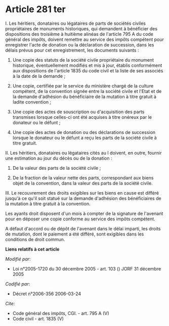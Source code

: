 # Article 281 ter

I. Les héritiers, donataires ou légataires de parts de sociétés civiles propriétaires de monuments historiques, qui demandent
à bénéficier des dispositions des troisième à huitième alinéas de l'article 795 A du code général des impôts, doivent
remettre au service des impôts compétent pour enregistrer l'acte de donation ou la déclaration de succession, dans les délais
prévus pour cet enregistrement, les documents suivants : 

1. Une copie des statuts de la société civile propriétaire du monument historique, éventuellement modifiés et mis à jour,
établis conformément aux dispositions de l'article 1835 du code civil et la liste de ses associés à la date de la demande ; 

2. Une copie, certifiée par le service du ministère chargé de la culture compétent, de la convention signée entre la société
civile et l'Etat et de la demande d'adhésion du bénéficiaire de la mutation à titre gratuit à ladite convention ; 

3. Une copie des actes de souscription ou d'acquisition des parts transmises lorsque celles-ci ont été acquises à titre
onéreux par le donateur ou le défunt ; 

4. Une copie des actes de donation ou des déclarations de succession lorsque le donateur ou le défunt a reçu les parts de la
société civile à titre gratuit. 

II. Les héritiers, donataires ou légataires cités au I doivent, en outre, fournir une estimation au jour du décès ou de la
donation : 

1. De la valeur des parts de la société civile ; 

2. De la fraction de la valeur nette des parts, correspondant aux biens objet de la convention, dans la valeur des parts de
la société civile. 

III. Le recouvrement des droits exigibles sur les biens en cause est différé jusqu'à ce qu'il soit statué sur la demande
d'adhésion des bénéficiaires de la mutation à titre gratuit à la convention. 

Les ayants droit disposent d'un mois à compter de la signature de l'avenant pour en déposer une copie conforme au service des
impôts compétent. 

A défaut d'accord ou de dépôt de l'avenant dans le délai imparti, les droits de mutation, dont le paiement a été différé,
sont exigibles dans les conditions de droit commun.

**Liens relatifs à cet article**

_Modifié par_:

  - Loi n°2005-1720 du 30 décembre 2005 - art. 103 () JORF 31 décembre 2005

_Codifié par_:

  - Décret n°2006-356 2006-03-24

_Cite_:

  - Code général des impôts, CGI. - art. 795 A (V)
  - Code civil - art. 1835 (V)
